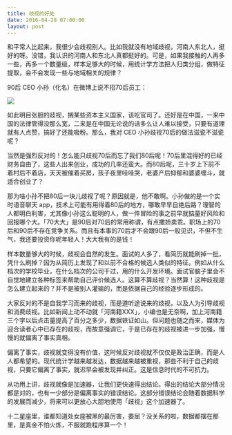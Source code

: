 ```yaml
---
title: 歧视的好处
date: 2016-04-28 07:00:00
layout: post
---
```


和平常人比起来，我很少会歧视别人。比如我就没有地域歧视，河南人东北人，挺好的呀。没错，我认识的河南人和东北人真都挺好的。可是，如果我接触的人再多一些，再多一个数量级，样本足够大的时候，用统计学方法把人归类分组，做特征提取，会不会发现一些与地域相关的规律？

90后 CEO 小孙（化名）在微博上说不招70后员工：

![](/img/2016/benefits-of-discrimination.png)

如此明目张胆的歧视，搁某些资本主义国家，该吃官司了。还好是在中国，一来中国的法律管得没那么宽，二来是在中国无论说的话多么让人难以接受，只要有道理就有人点赞，搞好了还能吸粉。那么，我对 CEO 小孙歧视70后的做法滋瓷不滋瓷呢？

当然是强烈反对的！怎么能只歧视70后而忘了我们80后呢！70后里混得好的已经财务自由了，这些人出来创业，成功的几率还蛮大。而80后呢，三十岁上下前不着村后不着店，天天被催着买房，孩子夜里哇哇哭，老婆产后抑郁和婆婆缠斗，就适合创业了？

那为啥小孙不把80后一块儿歧视了呢？原因就是，他不敢啊。小孙做的是一个实时语音聊天 app，技术上可能有用得着80后的地方，哪敢早早自绝后路？理智的人都明白利害，尤其像小孙这么聪明的人，做一件冒险的事之前早就掂量好风险和回报哪个大。「70大大」是90后对70后的常用称谓，有点撒娇卖乖。职场上的70后和90后不存在竞争关系。而且有本事的70后才不会跟90后一般见识，不但不生气，我还要投资你呢年轻人！大大我有的是钱！

样本数量够大的时候，歧视会自然的发生。面试的人多了，看简历就能刷掉一批，凭什么刷掉？因为从简历上发现了和以前不合格的候选人类似的特征。例如从什么档次的学校毕业，在什么档次的公司干过，用的什么开发环境。面试官脑子里会不自觉地建立各种标签来帮助自己评价候选人。这算不算歧视？当然算！这种歧视是怎么建立起来的？并不是被别人灌输的，而是依据自己的经验逐步形成的。

大家反对的不是自我学习而来的歧视，而是道听途说来的歧视，以及人为引导歧视和消费歧视。比如新闻上动不动就「河南籍XXX」，小编也是无奈啊，加上河南籍三个字以后点击量提高了百分之多少，数据铁证如山。但问题也随之而来，媒体为迎合读者心中已存在的歧视，而故意强调它，于是已存在的歧视被进一步加强，慢慢的就偏离了事实真相。

偏离了事实，歧视就变得没有价值，这时候反对歧视就不仅仅是政治正确，而是人人都希望的。现代统计学越来越发达，数据越来越被重视，那些不利于自己的歧视，只要它偏离了事实，就迟早会被发现并纠正。这是信息时代的不可抗力。

从功用上讲，歧视就像是加速器，让我们更快速得出结论。得出的结论大部分情况都是对的，也有一少部分是偏离事实的错误结论。这部分错误结论会随着数据科学的发展而减少，将来可以更放心大胆地使用「歧视」这个加速器了。

十二星座里，谁都知道处女座被黑的最厉害，委屈？没关系的啦，数据都摆在那里，是真金不怕火炼，不服就跑程序算一个！
